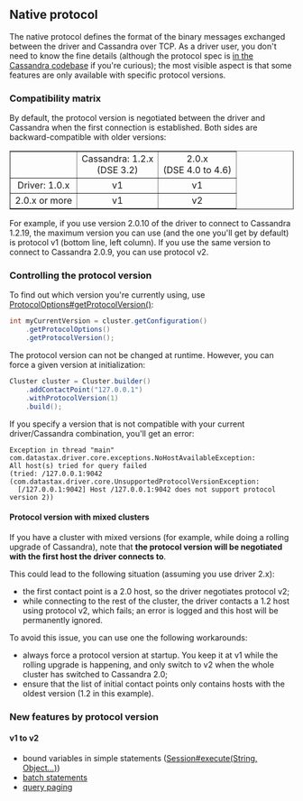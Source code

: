 <!--
Licensed to the Apache Software Foundation (ASF) under one
or more contributor license agreements.  See the NOTICE file
distributed with this work for additional information
regarding copyright ownership.  The ASF licenses this file
to you under the Apache License, Version 2.0 (the
"License"); you may not use this file except in compliance
with the License.  You may obtain a copy of the License at

  http://www.apache.org/licenses/LICENSE-2.0

Unless required by applicable law or agreed to in writing,
software distributed under the License is distributed on an
"AS IS" BASIS, WITHOUT WARRANTIES OR CONDITIONS OF ANY
KIND, either express or implied.  See the License for the
specific language governing permissions and limitations
under the License.
-->

## Native protocol

The native protocol defines the format of the binary messages exchanged
between the driver and Cassandra over TCP. As a driver user, you don't
need to know the fine details (although the protocol spec is [in the
Cassandra codebase][native_spec] if you're curious); the most visible
aspect is that some features are only available with specific protocol
versions.

[native_spec]: https://github.com/apache/cassandra/tree/trunk/doc

### Compatibility matrix

By default, the protocol version is negotiated between the driver and
Cassandra when the first connection is established. Both sides are
backward-compatible with older versions:

<table border="1" style="text-align:center; width:100%;margin-bottom:1em;">
<tr><td>&nbsp;</td><td>Cassandra: 1.2.x<br/>(DSE 3.2)</td><td>2.0.x<br/>(DSE 4.0 to 4.6)</td></tr>
<tr><td>Driver: 1.0.x</td> <td>v1</td> <td>v1</td></tr>
<tr><td>2.0.x or more</td> <td>v1</td> <td>v2</td></tr>
</table>

For example, if you use version 2.0.10 of the driver to connect to
Cassandra 1.2.19, the maximum version you can use (and the one you'll get
by default) is protocol v1 (bottom line, left column). If you use the
same version to connect to Cassandra 2.0.9, you can use protocol v2.

### Controlling the protocol version

To find out which version you're currently using, use
[ProtocolOptions#getProtocolVersion()][gpv]:

```java
int myCurrentVersion = cluster.getConfiguration()
    .getProtocolOptions()
    .getProtocolVersion();
```

The protocol version can not be changed at runtime. However, you can
force a given version at initialization:

```java
Cluster cluster = Cluster.builder()
    .addContactPoint("127.0.0.1")
    .withProtocolVersion(1)
    .build();
```

If you specify a version that is not compatible with your current
driver/Cassandra combination, you'll get an error:

```
Exception in thread "main" com.datastax.driver.core.exceptions.NoHostAvailableException:
All host(s) tried for query failed
(tried: /127.0.0.1:9042 (com.datastax.driver.core.UnsupportedProtocolVersionException:
  [/127.0.0.1:9042] Host /127.0.0.1:9042 does not support protocol version 2))
```

[gpv]: http://docs.datastax.com/en/drivers/java/2.0/com/datastax/driver/core/ProtocolOptions.html#getProtocolVersion()

#### Protocol version with mixed clusters

If you have a cluster with mixed versions (for example, while doing a
rolling upgrade of Cassandra), note that **the protocol version will be
negotiated with the first host the driver connects to**.

This could lead to the following situation (assuming you use driver
2.x):

* the first contact point is a 2.0 host, so the driver negotiates
  protocol v2;
* while connecting to the rest of the cluster, the driver contacts a 1.2
  host using protocol v2, which fails; an error is logged and this host
  will be permanently ignored.

To avoid this issue, you can use one the following workarounds:

* always force a protocol version at startup. You keep it at v1 while
  the rolling upgrade is happening, and only switch to v2 when the whole
  cluster has switched to Cassandra 2.0;
* ensure that the list of initial contact points only contains hosts
  with the oldest version (1.2 in this example).


### New features by protocol version

#### v1 to v2

* bound variables in simple statements
  ([Session#execute(String, Object...)](http://docs.datastax.com/en/drivers/java/2.0/com/datastax/driver/core/Session.html#execute(java.lang.String,%20java.lang.Object...)))
* [batch statements](http://docs.datastax.com/en/drivers/java/2.0/com/datastax/driver/core/BatchStatement.html)
* [query paging](../paging/)
